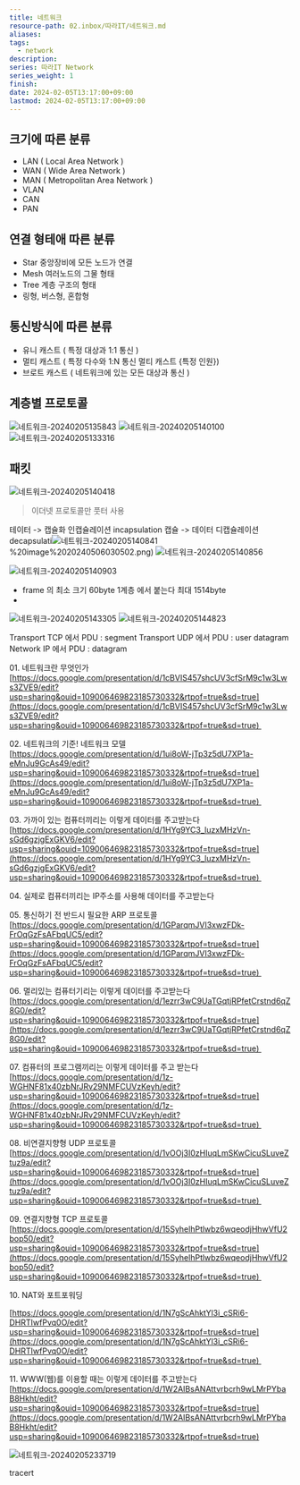 ```yaml
---
title: 네트워크
resource-path: 02.inbox/따라IT/네트워크.md
aliases:
tags:
  - network
description:
series: 따라IT Network
series_weight: 1
finish:
date: 2024-02-05T13:17:00+09:00
lastmod: 2024-02-05T13:17:00+09:00
---
```

## 크기에 따른 분류
- LAN ( Local Area Network )
- WAN ( Wide Area Network )
- MAN ( Metropolitan Area Network )
- VLAN 
- CAN
- PAN

## 연결 형테애 따른 분류
- Star 중앙장비에 모든 노드가 연결
- Mesh 여러노드의 그물 형태
- Tree 계층 구조의 형태
- 링형, 버스형, 혼합형

## 통신방식에 따른 분류
- 유니 캐스트 ( 특정 대상과 1:1 통신 )
- 멀티 캐스트 ( 특정 다수와 1:N 통신 멀티 캐스트 {특정 인원})
- 브로트 캐스트 ( 네트워크에 있는 모든 대상과 통신 )

## 계층별 프로토콜
![네트워크-20240205135843](../../08.media/20240506030571.png)
![네트워크-20240205140100](../../08.media/20240506030575.png)
![네트워크-20240205133316](../../08.media/20240506030587.png)

## 패킷
![네트워크-20240205140418](../../08.media/20240506030596.png)

>이더넷 프로토콜만 풋터 사용

테이터 -> 캡슐화
인캡슐레이션 incapsulation
캡슐 -> 데이터
디캡슐레이션 decapsulati![네트워크-20240205140841](../../08.media/20240506030502.png)%20image%2020240506030502.png)
![네트워크-20240205140856](../../08.media/20240506030513.png)

![네트워크-20240205140903](../../08.media/20240506030519.png)
- frame 의 최소 크기 60byte 1계층 에서 붙는다 최대 1514byte
- 


![네트워크-20240205143305](../../08.media/20240506030524.png)
![네트워크-20240205144823](../../08.media/20240506030529.png)


Transport TCP 에서 PDU  : segment
Transport UDP 에서 PDU : user datagram
Network IP  에서 PDU : datagram
 


01. 네트워크란 무엇인가[https://docs.google.com/presentation/d/1cBVIS457shcUV3cfSrM9c1w3Lws3ZVE9/edit?usp=sharing&ouid=109006469823185730332&rtpof=true&sd=true](https://docs.google.com/presentation/d/1cBVIS457shcUV3cfSrM9c1w3Lws3ZVE9/edit?usp=sharing&ouid=109006469823185730332&rtpof=true&sd=true) 

02. 네트워크의 기준! 네트워크 모델
[https://docs.google.com/presentation/d/1ui8oW-jTp3z5dU7XP1a-eMnJu9GcAs49/edit?usp=sharing&ouid=109006469823185730332&rtpof=true&sd=true](https://docs.google.com/presentation/d/1ui8oW-jTp3z5dU7XP1a-eMnJu9GcAs49/edit?usp=sharing&ouid=109006469823185730332&rtpof=true&sd=true) 

03. 가까이 있는 컴퓨터끼리는 이렇게 데이터를 주고받는다
[https://docs.google.com/presentation/d/1HYg9YC3_luzxMHzVn-sGd6gzjgExGKV6/edit?usp=sharing&ouid=109006469823185730332&rtpof=true&sd=true](https://docs.google.com/presentation/d/1HYg9YC3_luzxMHzVn-sGd6gzjgExGKV6/edit?usp=sharing&ouid=109006469823185730332&rtpof=true&sd=true) 

04. 실제로 컴퓨터끼리는 IP주소를 사용해 데이터를 주고받는다[](https://docs.google.com/presentation/d/1ovEj3fJiYxVFZgaQglBszEJA3pyvTUAH/edit#slide=id.p1)

05. 통신하기 전 반드시 필요한 ARP 프로토콜
[https://docs.google.com/presentation/d/1GParqmJVI3xwzFDk-FrOqGzFsAFbqUC5/edit?usp=sharing&ouid=109006469823185730332&rtpof=true&sd=true](https://docs.google.com/presentation/d/1GParqmJVI3xwzFDk-FrOqGzFsAFbqUC5/edit?usp=sharing&ouid=109006469823185730332&rtpof=true&sd=true) 

06. 멀리있는 컴퓨터기리는 이렇게 데이터를 주고받는다[https://docs.google.com/presentation/d/1ezrr3wC9UaTGqtjRPfetCrstnd6qZ8G0/edit?usp=sharing&ouid=109006469823185730332&rtpof=true&sd=true](https://docs.google.com/presentation/d/1ezrr3wC9UaTGqtjRPfetCrstnd6qZ8G0/edit?usp=sharing&ouid=109006469823185730332&rtpof=true&sd=true) 

07. 컴퓨터의 프로그램끼리는 이렇게 데이터를 주고 받는다
[https://docs.google.com/presentation/d/1z-WGHNF81x40zbNrJRv29NMFCUVzKeyh/edit?usp=sharing&ouid=109006469823185730332&rtpof=true&sd=true](https://docs.google.com/presentation/d/1z-WGHNF81x40zbNrJRv29NMFCUVzKeyh/edit?usp=sharing&ouid=109006469823185730332&rtpof=true&sd=true) 

08. 비연결지향형 UDP 프로토콜
[https://docs.google.com/presentation/d/1vOOj3I0zHIuqLmSKwCicuSLuveZtuz9a/edit?usp=sharing&ouid=109006469823185730332&rtpof=true&sd=true](https://docs.google.com/presentation/d/1vOOj3I0zHIuqLmSKwCicuSLuveZtuz9a/edit?usp=sharing&ouid=109006469823185730332&rtpof=true&sd=true) 

09. 연결지향형 TCP 프로토콜
[https://docs.google.com/presentation/d/15SyhelhPtlwbz6wqeodjHhwVfU2bop50/edit?usp=sharing&ouid=109006469823185730332&rtpof=true&sd=true](https://docs.google.com/presentation/d/15SyhelhPtlwbz6wqeodjHhwVfU2bop50/edit?usp=sharing&ouid=109006469823185730332&rtpof=true&sd=true) 

10. NAT와 포트포워딩

[https://docs.google.com/presentation/d/1N7gScAhktYl3i_cSRi6-DHRTIwfPvq0O/edit?usp=sharing&ouid=109006469823185730332&rtpof=true&sd=true](https://docs.google.com/presentation/d/1N7gScAhktYl3i_cSRi6-DHRTIwfPvq0O/edit?usp=sharing&ouid=109006469823185730332&rtpof=true&sd=true) 

11. WWW(웹)를 이용할 때는 이렇게 데이터를 주고받는다
[https://docs.google.com/presentation/d/1W2AIBsANAttvrbcrh9wLMrPYbaB8Hkht/edit?usp=sharing&ouid=109006469823185730332&rtpof=true&sd=true](https://docs.google.com/presentation/d/1W2AIBsANAttvrbcrh9wLMrPYbaB8Hkht/edit?usp=sharing&ouid=109006469823185730332&rtpof=true&sd=true)


![네트워크-20240205233719](../../08.media/20240506030533.png)

tracert 